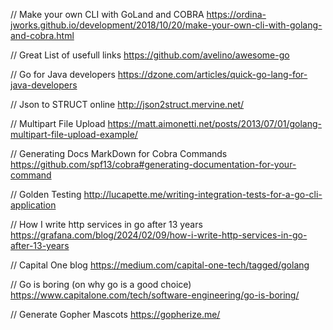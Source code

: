 

// Make your own CLI with GoLand and COBRA
https://ordina-jworks.github.io/development/2018/10/20/make-your-own-cli-with-golang-and-cobra.html

// Great List of usefull links
https://github.com/avelino/awesome-go

// Go for Java developers
https://dzone.com/articles/quick-go-lang-for-java-developers

// Json to STRUCT online
http://json2struct.mervine.net/

// Multipart File Upload
https://matt.aimonetti.net/posts/2013/07/01/golang-multipart-file-upload-example/

// Generating Docs MarkDown for Cobra Commands
https://github.com/spf13/cobra#generating-documentation-for-your-command

// Golden Testing
http://lucapette.me/writing-integration-tests-for-a-go-cli-application

// How I write http services in go after 13 years
https://grafana.com/blog/2024/02/09/how-i-write-http-services-in-go-after-13-years

// Capital One blog
https://medium.com/capital-one-tech/tagged/golang

// Go is boring (on why go is a good choice)
https://www.capitalone.com/tech/software-engineering/go-is-boring/

// Generate Gopher Mascots
https://gopherize.me/
